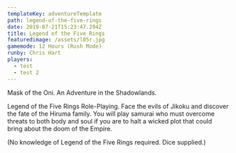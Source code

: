 ```yaml
---
templateKey: adventureTemplate
path: legend-of-the-five-rings
date: 2019-07-21T15:23:47.294Z
title: Legend of the Five Rings
featuredimage: /assets/l05r.jpg
gamemode: 12 Hours (Rush Mode)
runby: Chris Hart
players:
  - test
  - test 2
---
```


Mask of the Oni. An Adventure in the Shadowlands. 

Legend of the Five Rings Role-Playing. Face the evils of Jikoku and discover the fate of the Hiruma family. You will play samurai who must overcome threats to both body and soul if you are to halt a wicked plot that could bring about the doom of the Empire. 

(No knowledge of Legend of the Five Rings required. Dice supplied.)
